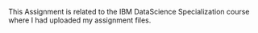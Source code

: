 This Assignment is related to the IBM DataScience Specialization course where I had uploaded my assignment files.
